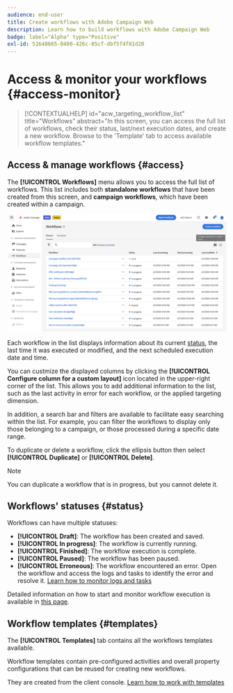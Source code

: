 ```yaml
---
audience: end-user
title: Create workflows with Adobe Campaign Web
description: Learn how to build workflows with Adobe Campaign Web
badge: label="Alpha" type="Positive"
exl-id: 51648665-8400-426c-85cf-dbf5f4f81d20
---
```

# Access & monitor your workflows {#access-monitor}


>[!CONTEXTUALHELP]
>id="acw_targeting_workflow_list"
>title="Workflows"
>abstract="In this screen, you can access the full list of workflows, check their status, last/next execution dates, and create a new workflow. Browse to the 'Template' tab to access available workflow templates."

## Access & manage workflows {#access}

The **[!UICONTROL Workflows]** menu allows you to access the full list of workflows. This list includes both **standalone workflows** that have been created from this screen, and **campaign workflows**, which have been created within a campaign.

![](assets/workflow-list.png)

Each workflow in the list displays information about its current [status](#status), the last time it was executed or modified, and the next scheduled execution date and time.

You can custmize the displayed columns by clicking the **[!UICONTROL Configure column for a custom layout]** icon located in the upper-right corner of the list. This allows you to add additional information to the list, such as the last activity in error for each workflow, or the applied targeting dimension.

In addition, a search bar and filters are available to facilitate easy searching within the list. For example, you can filter the workflows to display only those belonging to a campaign, or those processed during a specific date range.

To duplicate or delete a workflow, click the ellipsis button then select **[!UICONTROL Duplicate]** or **[!UICONTROL Delete]**. 

>[!NOTE]
>
>You can duplicate a workflow that is in progress, but you cannot delete it.

## Workflows' statuses {#status}

Workflows can have multiple statuses:

* **[!UICONTROL Draft]**: The workflow has been created and saved.
* **[!UICONTROL In progress]**: The workflow is currently running.
* **[!UICONTROL Finished]**: The workflow execution is complete.
* **[!UICONTROL Paused]**: The workflow has been paused.
* **[!UICONTROL Erroneous]**: The workflow encountered an error. Open the workflow and access the logs and tasks to identify the error and resolve it. [Learn how to monitor logs and tasks](start-monitor-workflows.md#logs-tasks)

Detailed information on how to start and monitor workflow execution is available in [this page](start-monitor-workflow.md).

## Workflow templates {#templates}

The **[!UICONTROL Templates]** tab contains all the workflows templates available.

Workflow templates contain pre-configured activities and overall property configurations that can be reused for creating new workflows.

They are created from the client console. [Learn how to work with templates](https://experienceleague.adobe.com/docs/campaign/automation/workflows/introduction/build-a-workflow.html#workflow-templates)
